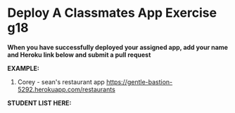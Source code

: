 # Deploy A Classmates App Exercise g18

__When you have successfully deployed your assigned app, add your name and Heroku link below and submit a pull request__

__EXAMPLE:__

1. Corey - sean's restaurant app https://gentle-bastion-5292.herokuapp.com/restaurants

__STUDENT LIST HERE:__



